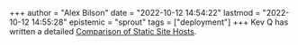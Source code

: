 +++
author = "Alex Bilson"
date = "2022-10-12 14:54:22"
lastmod = "2022-10-12 14:55:28"
epistemic = "sprout"
tags = ["deployment"]
+++
Kev Q has written a detailed [Comparison of Static Site Hosts](https://kevq.uk/comparing-static-site-hosts-best-host-for-a-static-site).

